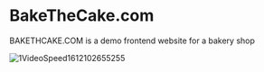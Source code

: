 # BakeTheCake.com
BAKETHCAKE.COM is a demo frontend website for a bakery shop

![1VideoSpeed1612102655255](https://user-images.githubusercontent.com/66992523/106387060-f3050400-63fd-11eb-8e35-0b660bca6308.GIF)
